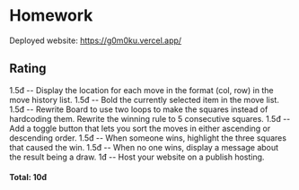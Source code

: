 # Homework
Deployed website: https://g0m0ku.vercel.app/
## Rating
1.5đ -- Display the location for each move in the format (col, row) in the move history list.
1.5đ -- Bold the currently selected item in the move list.
1.5đ -- Rewrite Board to use two loops to make the squares instead of hardcoding them. Rewrite the winning rule to 5 consecutive squares.
1.5đ -- Add a toggle button that lets you sort the moves in either ascending or descending order.
1.5đ -- When someone wins, highlight the three squares that caused the win.
1.5đ -- When no one wins, display a message about the result being a draw.
1đ -- Host your website on a publish hosting.
#### Total: 10đ
